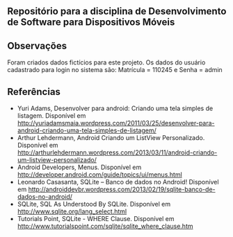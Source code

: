 Repositório para a disciplina de Desenvolvimento de Software para Dispositivos Móveis
---------

Observações
----------

Foram criados dados fictícios para este projeto. Os dados do usuário cadastrado para login no sistema são: Matrícula = 110245 e Senha = admin

Referências
---------

- Yuri Adams, Desenvolver para android: Criando uma tela simples de listagem. Disponível em http://yuriadamsmaia.wordpress.com/2011/03/25/desenvolver-para-android-criando-uma-tela-simples-de-listagem/
- Arthur Lehdermann, Android Criando um ListView Personalizado. Disponível em http://arthurlehdermann.wordpress.com/2013/03/11/android-criando-um-listview-personalizado/
- Android Developers, Menus. Disponível em http://developer.android.com/guide/topics/ui/menus.html
- Leonardo Casasanta, SQLite – Banco de dados no Android! Disponível em http://androiddevbr.wordpress.com/2013/02/19/sqlite-banco-de-dados-no-android/
- SQLite, SQL As Understood By SQLite. Disponível em http://www.sqlite.org/lang_select.html
- Tutorials Point, SQLite - WHERE Clause. Disponível em http://www.tutorialspoint.com/sqlite/sqlite_where_clause.htm